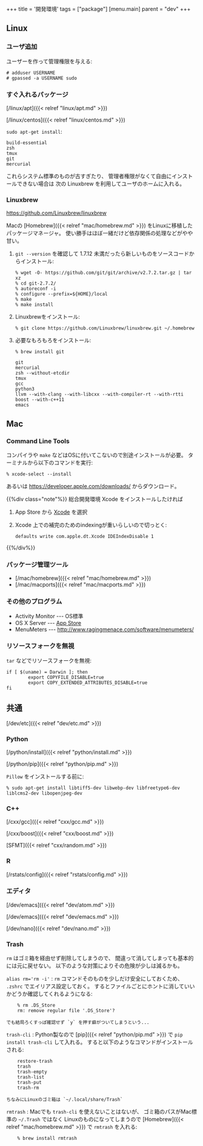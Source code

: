 +++
title = '開発環境'
tags = ["package"]
[menu.main]
  parent = "dev"
+++

## Linux

### ユーザ追加

ユーザーを作って管理権限を与える:

    # adduser USERNAME
    # gpassed -a USERNAME sudo

### すぐ入れるパッケージ

[/linux/apt]({{< relref "linux/apt.md" >}})

[/linux/centos]({{< relref "linux/centos.md" >}})

`sudo apt-get install`:

    build-essential
    zsh
    tmux
    git
    mercurial

これらシステム標準のものが古すぎたり、
管理者権限がなくて自由にインストールできない場合は
次の Linuxbrew を利用してユーザのホームに入れる。

### Linuxbrew

<https://github.com/Linuxbrew/linuxbrew>

Macの [Homebrew]({{< relref "mac/homebrew.md" >}}) をLinuxに移植したパッケージマネージャ。
使い勝手はほぼ一緒だけど依存関係の処理などがやや甘い。

1.  `git --version` を確認して
    1.7.12 未満だったら新しいものをソースコードからインストール:

        % wget -O- https://github.com/git/git/archive/v2.7.2.tar.gz | tar xz
        % cd git-2.7.2/
        % autoreconf -i
        % configure --prefix=${HOME}/local
        % make
        % make install

2.  Linuxbrewをインストール:

        % git clone https://github.com/Linuxbrew/linuxbrew.git ~/.homebrew

3.  必要なもろもろをインストール:

        % brew install git

        git
        mercurial
        zsh --without-etcdir
        tmux
        gcc
        python3
        llvm --with-clang --with-libcxx --with-compiler-rt --with-rtti
        boost --with-c++11
        emacs

## Mac

### Command Line Tools

コンパイラや `make` などはOSに付いてこないので別途インストールが必要。
ターミナルから以下のコマンドを実行:

    % xcode-select --install

あるいは <https://developer.apple.com/downloads/> からダウンロード。

{{%div class="note"%}}
総合開発環境 Xcode をインストールしたければ

1.  App Store から
    [Xcode](https://itunes.apple.com/jp/app/xcode/id497799835)
    を選択
2.  Xcode 上での補完のためのindexingが重いらしいので切っとく:

        defaults write com.apple.dt.Xcode IDEIndexDisable 1

{{%/div%}}
### パッケージ管理ツール

-   [/mac/homebrew]({{< relref "mac/homebrew.md" >}})
-   [/mac/macports]({{< relref "mac/macports.md" >}})

### その他のプログラム

-   Activity Monitor --- OS標準
-   OS X Server
    --- [App Store](https://itunes.apple.com/jp/app/os-x-server/id537441259)
-   MenuMeters --- <http://www.ragingmenace.com/software/menumeters/>

### リソースフォークを無視

`tar` などでリソースフォークを無視:

    if [ $(uname) = Darwin ]; then
            export COPYFILE_DISABLE=true
            export COPY_EXTENDED_ATTRIBUTES_DISABLE=true
    fi

## 共通

[/dev/etc]({{< relref "dev/etc.md" >}})

### Python

[/python/install]({{< relref "python/install.md" >}})

[/python/pip]({{< relref "python/pip.md" >}})

`Pillow` をインストールする前に:

    % sudo apt-get install libtiff5-dev libwebp-dev libfreetype6-dev liblcms2-dev libopenjpeg-dev

### C++

[/cxx/gcc]({{< relref "cxx/gcc.md" >}})

[/cxx/boost]({{< relref "cxx/boost.md" >}})

[SFMT]({{< relref "cxx/random.md" >}})

### R

[/rstats/config]({{< relref "rstats/config.md" >}})

### エディタ

[/dev/emacs]({{< relref "dev/atom.md" >}})

[/dev/emacs]({{< relref "dev/emacs.md" >}})

[/dev/nano]({{< relref "dev/nano.md" >}})

### Trash

`rm` はゴミ箱を経由せず削除してしまうので、
間違って消してしまっても基本的には元に戻せない。
以下のような対策によりその危険が少しは減るかも。

`alias rm='rm -i'`
:   `rm` コマンドそのものを少しだけ安全にしておくため、
    `.zshrc` でエイリアス設定しておく。
    するとファイルごとにホントに消していいかどうか確認してくれるようになる:

        % rm .DS_Store
        rm: remove regular file '.DS_Store'?

    でも結局ろくすっぽ確認せず `y` を押す癖がついてしまうという...

`trash-cli`
:   Python製なので [pip]({{< relref "python/pip.md" >}}) で
    `pip install trash-cli` して入れる。
    すると以下のようなコマンドがインストールされる:

        restore-trash
        trash
        trash-empty
        trash-list
        trash-put
        trash-rm

    ちなみにLinuxのゴミ箱は `~/.local/share/Trash`

`rmtrash`
:   Macでも `trash-cli` を使えないことはないが、
    ゴミ箱のパスがMac標準の `~/.Trash` ではなく
    Linuxのものになってしまうので
    [Homebrew]({{< relref "mac/homebrew.md" >}}) で `rmtrash` を入れる:

        % brew install rmtrash
